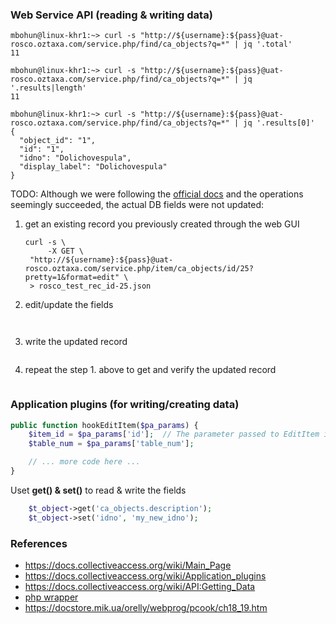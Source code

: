 ### Web Service API (reading & writing data)
```
mbohun@linux-khr1:~> curl -s "http://${username}:${pass}@uat-rosco.oztaxa.com/service.php/find/ca_objects?q=*" | jq '.total'
11

mbohun@linux-khr1:~> curl -s "http://${username}:${pass}@uat-rosco.oztaxa.com/service.php/find/ca_objects?q=*" | jq '.results|length'
11

mbohun@linux-khr1:~> curl -s "http://${username}:${pass}@uat-rosco.oztaxa.com/service.php/find/ca_objects?q=*" | jq '.results[0]'
{
  "object_id": "1",
  "id": "1",
  "idno": "Dolichovespula",
  "display_label": "Dolichovespula"
}
```

TODO: Although we were following the [official docs](https://docs.collectiveaccess.org/wiki/Web_Service_API#Editing_records) and the operations seemingly succeeded, the actual DB fields were not updated:

1. get an existing record you previously created through the web GUI
   ```
   curl -s \
      	-X GET \
	"http://${username}:${pass}@uat-rosco.oztaxa.com/service.php/item/ca_objects/id/25?pretty=1&format=edit" \
	> rosco_test_rec_id-25.json
   ```
2. edit/update the fields
   ```
   ```
   ```
   ```
3. write the updated record
   ```
   ```
4. repeat the step 1. above to get and verify the updated record  
   ```
   ```
### Application plugins (for writing/creating data)

```php
public function hookEditItem($pa_params) {
	$item_id = $pa_params['id'];  // The parameter passed to EditItem is a key'ed array of values (see below for details)
	$table_num = $pa_params['table_num'];

	// ... more code here ...
}
```

Uset **get() & set()** to read & write the fields
```php
	$t_object->get('ca_objects.description');
	$t_object->set('idno', 'my_new_idno');
```

### References
- https://docs.collectiveaccess.org/wiki/Main_Page
- https://docs.collectiveaccess.org/wiki/Application_plugins
- https://docs.collectiveaccess.org/wiki/API:Getting_Data
- [php wrapper](https://github.com/stefankeidel/ca-service-wrapper)
- https://docstore.mik.ua/orelly/webprog/pcook/ch18_19.htm